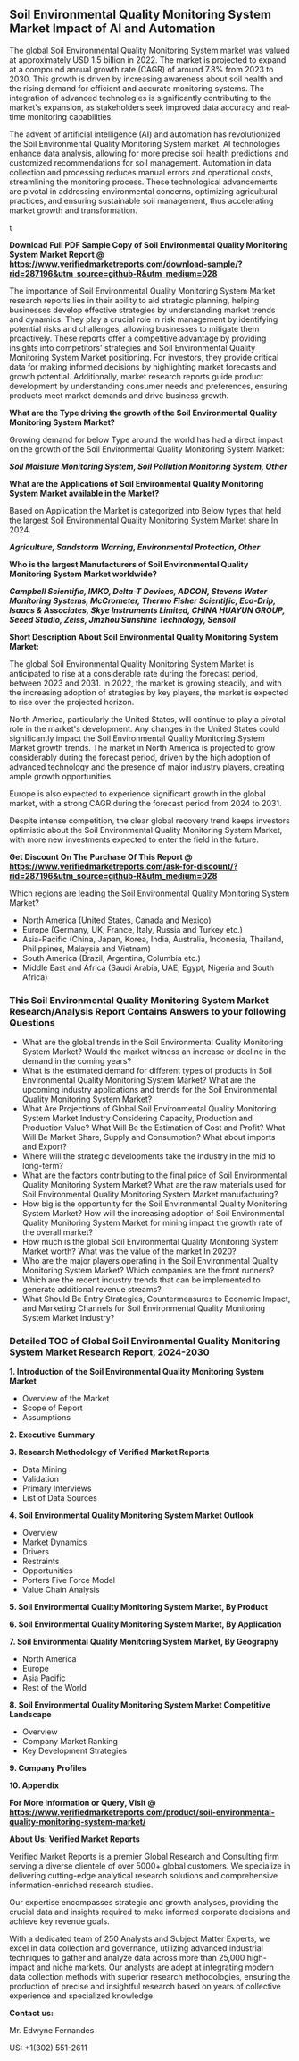 <h2>Soil Environmental Quality Monitoring System Market Impact of AI and Automation</h2><p>The global Soil Environmental Quality Monitoring System market was valued at approximately USD 1.5 billion in 2022. The market is projected to expand at a compound annual growth rate (CAGR) of around 7.8% from 2023 to 2030. This growth is driven by increasing awareness about soil health and the rising demand for efficient and accurate monitoring systems. The integration of advanced technologies is significantly contributing to the market's expansion, as stakeholders seek improved data accuracy and real-time monitoring capabilities.</p><p>The advent of artificial intelligence (AI) and automation has revolutionized the Soil Environmental Quality Monitoring System market. AI technologies enhance data analysis, allowing for more precise soil health predictions and customized recommendations for soil management. Automation in data collection and processing reduces manual errors and operational costs, streamlining the monitoring process. These technological advancements are pivotal in addressing environmental concerns, optimizing agricultural practices, and ensuring sustainable soil management, thus accelerating market growth and transformation.</p>t</p><p id="" class=""><strong>Download Full PDF Sample Copy of Soil Environmental Quality Monitoring System Market Report @ <a href="https://www.verifiedmarketreports.com/download-sample/?rid=287196&utm_source=github-R&utm_medium=028" target="_blank">https://www.verifiedmarketreports.com/download-sample/?rid=287196&utm_source=github-R&utm_medium=028</a></strong></p><p>The importance of&nbsp;Soil Environmental Quality Monitoring System Market research reports lies in their ability to aid strategic planning, helping businesses develop effective strategies by understanding market trends and dynamics. They play a crucial role in risk management by identifying potential risks and challenges, allowing businesses to mitigate them proactively. These reports offer a competitive advantage by providing insights into competitors' strategies and Soil Environmental Quality Monitoring System Market positioning. For investors, they provide critical data for making informed decisions by highlighting market forecasts and growth potential. Additionally, market research reports guide product development by understanding consumer needs and preferences, ensuring products meet market demands and drive business growth.</p><p><strong>What are the&nbsp;Type driving the growth of the Soil Environmental Quality Monitoring System Market?</strong></p><p id="" class="">Growing demand for below Type around the world has had a direct impact on the growth of the Soil Environmental Quality Monitoring System Market:</p><em><strong>Soil Moisture Monitoring System, Soil Pollution Monitoring System, Other</strong></em></p><strong>What are the&nbsp;Applications&nbsp;of Soil Environmental Quality Monitoring System Market available in the Market?</strong></p><p id="" class="">Based on Application the Market is categorized into Below types that held the largest Soil Environmental Quality Monitoring System Market share In 2024.</p><em><strong>Agriculture, Sandstorm Warning, Environmental Protection, Other</strong></em></p><strong>Who is the largest Manufacturers of Soil Environmental Quality Monitoring System Market worldwide?</strong></p><p><em><strong>Campbell Scientific, IMKO, Delta-T Devices, ADCON, Stevens Water Monitoring Systems, McCrometer, Thermo Fisher Scientific, Eco-Drip, lsaacs & Associates, Skye Instruments Limited, CHINA HUAYUN GROUP, Seeed Studio, Zeiss, Jinzhou Sunshine Technology, Sensoil</strong></em></p><p id="" class=""><strong>Short Description About Soil Environmental Quality Monitoring System Market:</strong></p><p>The global Soil Environmental Quality Monitoring System Market is anticipated to rise at a considerable rate during the forecast period, between 2023 and 2031. In 2022, the market is growing steadily, and with the increasing adoption of strategies by key players, the market is expected to rise over the projected horizon.</p><p>North America, particularly the United States, will continue to play a pivotal role in the market's development. Any changes in the United States could significantly impact the Soil Environmental Quality Monitoring System Market growth trends. The market in North America is projected to grow considerably during the forecast period, driven by the high adoption of advanced technology and the presence of major industry players, creating ample growth opportunities.</p><p>Europe is also expected to experience significant growth in the global market, with a strong CAGR during the forecast period from 2024 to 2031.</p><p>Despite intense competition, the clear global recovery trend keeps investors optimistic about the Soil Environmental Quality Monitoring System Market, with more new investments expected to enter the field in the future.</p><p id="" class=""><strong>Get Discount On The Purchase Of This Report @ <a href="https://www.verifiedmarketreports.com/ask-for-discount/?rid=287196&utm_source=github-R&utm_medium=028" target="_blank">https://www.verifiedmarketreports.com/ask-for-discount/?rid=287196&utm_source=github-R&utm_medium=028</a></strong></p>Which regions are leading the Soil Environmental Quality Monitoring System Market?</p><ul><li>North America (United States, Canada and Mexico)</li><li>Europe (Germany, UK, France, Italy, Russia and Turkey etc.)</li><li>Asia-Pacific (China, Japan, Korea, India, Australia, Indonesia, Thailand, Philippines, Malaysia and Vietnam)</li><li>South America (Brazil, Argentina, Columbia etc.)</li><li>Middle East and Africa (Saudi Arabia, UAE, Egypt, Nigeria and South Africa)</li></ul><h3 id="" class="">This Soil Environmental Quality Monitoring System Market Research/Analysis Report Contains Answers to your following Questions</h3><ul><li>What are the global trends in the Soil Environmental Quality Monitoring System Market? Would the market witness an increase or decline in the demand in the coming years?</li><li>What is the estimated demand for different types of products in Soil Environmental Quality Monitoring System Market? What are the upcoming industry applications and trends for the Soil Environmental Quality Monitoring System Market?</li><li>What Are Projections of Global Soil Environmental Quality Monitoring System Market Industry Considering Capacity, Production and Production Value? What Will Be the Estimation of Cost and Profit? What Will Be Market Share, Supply and Consumption? What about imports and Export?</li><li>Where will the strategic developments take the industry in the mid to long-term?</li><li>What are the factors contributing to the final price of Soil Environmental Quality Monitoring System Market? What are the raw materials used for Soil Environmental Quality Monitoring System Market manufacturing?</li><li>How big is the opportunity for the Soil Environmental Quality Monitoring System Market? How will the increasing adoption of Soil Environmental Quality Monitoring System Market for mining impact the growth rate of the overall market?</li><li>How much is the global Soil Environmental Quality Monitoring System Market worth? What was the value of the market In 2020?</li><li>Who are the major players operating in the Soil Environmental Quality Monitoring System Market? Which companies are the front runners?</li><li>Which are the recent industry trends that can be implemented to generate additional revenue streams?</li><li>What Should Be Entry Strategies, Countermeasures to Economic Impact, and Marketing Channels for Soil Environmental Quality Monitoring System Market Industry?</li></ul><h3 id="" class="">Detailed TOC of Global Soil Environmental Quality Monitoring System Market Research Report, 2024-2030</h3><p id="" class=""><strong>1. Introduction of the Soil Environmental Quality Monitoring System Market</strong></p><ul><li>Overview of the Market</li><li>Scope of Report</li><li>Assumptions</li></ul><p id="" class=""><strong>2. Executive Summary</strong></p><p id="" class=""><strong>3. Research Methodology of Verified Market Reports</strong></p><ul><li>Data Mining</li><li>Validation</li><li>Primary Interviews</li><li>List of Data Sources</li></ul><p id="" class=""><strong>4. Soil Environmental Quality Monitoring System Market Outlook</strong></p><ul><li>Overview</li><li>Market Dynamics</li><li>Drivers</li><li>Restraints</li><li>Opportunities</li><li>Porters Five Force Model</li><li>Value Chain Analysis</li></ul><p id="" class=""><strong>5. Soil Environmental Quality Monitoring System Market, By Product</strong></p><p id="" class=""><strong>6. Soil Environmental Quality Monitoring System Market, By Application</strong></p><p id="" class=""><strong>7. Soil Environmental Quality Monitoring System Market, By Geography</strong></p><ul><li>North America</li><li>Europe</li><li>Asia Pacific</li><li>Rest of the World</li></ul><p id="" class=""><strong>8. Soil Environmental Quality Monitoring System Market Competitive Landscape</strong></p><ul><li>Overview</li><li>Company Market Ranking</li><li>Key Development Strategies</li></ul><p id="" class=""><strong>9. Company Profiles</strong></p><p id="" class=""><strong>10. Appendix</strong></p><p id="" class=""><strong>For More Information or Query, Visit @ <a href="https://www.verifiedmarketreports.com/product/soil-environmental-quality-monitoring-system-market/" target="_blank">https://www.verifiedmarketreports.com/product/soil-environmental-quality-monitoring-system-market/</a></strong></p><p id="" class=""><strong>About Us: Verified Market Reports</strong></p><p id="" class="">Verified Market Reports is a premier Global Research and Consulting firm serving a diverse clientele of over 5000+ global customers. We specialize in delivering cutting-edge analytical research solutions and comprehensive information-enriched research studies.</p><p id="" class="">Our expertise encompasses strategic and growth analyses, providing the crucial data and insights required to make informed corporate decisions and achieve key revenue goals.</p><p id="" class="">With a dedicated team of 250 Analysts and Subject Matter Experts, we excel in data collection and governance, utilizing advanced industrial techniques to gather and analyze data across more than 25,000 high-impact and niche markets. Our analysts are adept at integrating modern data collection methods with superior research methodologies, ensuring the production of precise and insightful research based on years of collective experience and specialized knowledge.</p><p id="" class=""><strong>Contact us:</strong></p><p id="" class="">Mr. Edwyne Fernandes</p><p id="" class="">US: +1(302) 551-2611</p>